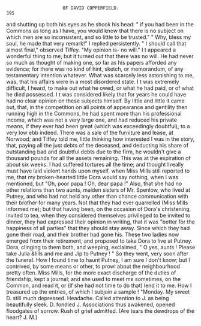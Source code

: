                          OF DAVID COPPERFIELD.                            395
and shutting up both his eyes as he shook his head: " if you had been in
the Commons as long as I have, you would know that there is no subject
on which men are so inconsistent, and so little to be trusted."
   " Why, bless my soul, he made that very remark!" I replied persistently.
   " I should call that almost final," observed Tiffey. "My opinion is-
no will."
   I t appeared a wonderful thing to me, but it turned out that there was
no will. He had never so much as thought of making one, so far as his
papers afforded any evidence; for there was no kind of hint, sketch, or
memorandum, of any testamentary intention whatever. What was scarcely
less astonishing to me, was, that his affairs were in a most disordered
state. I t was extremely difficult, I heard, to make out what he owed, or
what he had paid, or of what he died possessed. I t was considered likely
that for years he could have had no clear opinion on these subjects himself.
By little and little it came out, that, in the competition on all points of
appearance and gentility then running high in the Commons, he had
spent more than his professional income, which was not a very large one,
and had reduced his private means, if they ever had been great (which was
exceedingly doubtful), to a very low ebb indeed. There was a sale of the
furniture and lease, at Norwood; and Tiffey told me, little thinking how
interested I was in the story, that, paying all the just debts of the deceased,
and deducting his share of outstanding bad and doubtful debts due to the
firm, he wouldn't give a thousand pounds for all the assets remaining.
   This was at the expiration of about six weeks. I had suffered tortures
all the time; and thought I really must have laid violent hands upon
myself, when Miss Mills still reported to me, that my broken-hearted little
Dora would say nothing, when I was mentioned, but "Oh, poor papa ! Oh,
dear papa !" Also, that she had no other relations than two aunts, maiden
sisters of Mr. Spenlow, who lived at Putney, and who had not held any
other than chance communication with their brother for many years.
Not that they had ever quarrelled (Miss Mills informed me); but that
having been, on the occasion of Dora's christening, invited to tea, when
they considered themselves privileged to be invited to dinner, they had
expressed their opinion in writing, that it was "better for the happiness
of all parties" that they should stay away. Since which they had gone
their road, and their brother had gone his.
   These two ladies now emerged from their retirement, and proposed to
take Dora to live at Putney. Dora, clinging to them both, and weeping,
exclaimed, " O yes, aunts ! Please take Julia &Iills and me and Jip to
Putney ! " So they went, very soon after the funeral.
   How I found time to haunt Putney, I am sure I don't know; but I
contrived, by some means or other, to prowl about the neighbourhood
pretty often. Miss Mills, for the more exact discharge of the duties of
friendship, kept a journal; and she used to meet me sometimes, on the
Common, and read it, or (if she had not time to do that) lend it to me.
How I treasured up the entries, of which I subjoin a sample !
   "Monday. My sweet D. still much depressed. Headache. Called
attention to J. as being beautifully sleek. D. fondled J. Associations
thus awakened, opened floodgates of sorrow. Rush of grief admitted.
(Are tears the dewdrops of the heart? J. M.)

